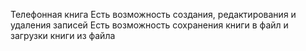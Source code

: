 Телефонная книга
Есть возможность создания, редактирования и удаления записей
Есть возможность сохранения книги в файл и загрузки книги из файла
